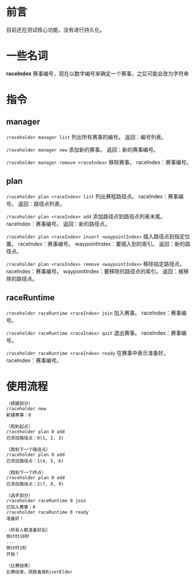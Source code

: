 # 前言
目前还在测试核心功能，没有进行持久化。

# 一些名词
**raceIndex** 赛事编号，现在以数字编号来确定一个赛事，之后可能会改为字符串

# 指令
## manager
`/raceholder manager list`
列出所有赛事的编号。
返回：编号列表。

`/raceholder manager new`
添加新的赛事。
返回：新的赛事编号。

`/raceholder manager remove <raceIndex>`
移除赛事。
raceIndex：赛事编号。

## plan
`/raceholder plan <raceIndex> list`
列出赛程路径点。
raceIndex：赛事编号。
返回：路径点列表。

`/raceholder plan <raceIndex> add`
添加路径点到路径点列表末尾。
raceIndex：赛事编号。
返回：新的路径点。

`/raceholder plan <raceIndex> insert <waypointIndex>`
插入路径点到指定位置。
raceIndex：赛事编号。
waypointIndex：要插入到的索引。
返回：新的路径点。

`/raceholder plan <raceIndex> remove <waypointIndex>`
移除指定路径点。
raceIndex：赛事编号。
waypointIndex：要移除的路径点的索引。
返回：被移除的路径点。

## raceRuntime
`/raceholder raceRuntime <raceIndex> join`
加入赛事。
raceIndex：赛事编号。

`/raceholder raceRuntime <raceIndex> quit`
退出赛事。
raceIndex：赛事编号。

`/raceholder raceRuntime <raceIndex> ready`
在赛事中表示准备好。
raceIndex：赛事编号。

# 使用流程

```minecraft
（搭建部分）
/raceholder new
新建赛事：0

（跑到起点）
/raceholder plan 0 add
已添加路径点：0(1, 2, 3)

（跑到下一个路径点）
/raceholder plan 0 add
已添加路径点：1(4, 5, 6)

（跑到下一个终点）
/raceholder plan 0 add
已添加路径点：2(7, 8, 9)

（选手部分）
/raceholder raceRuntime 0 join
已加入赛事：0
/raceholder raceRuntime 0 ready
准备好！

（所有人都准备好后）
倒计时10秒
...
倒计时1秒
开始！

（比赛结束）
比赛结束，获胜者是RiverElder
```